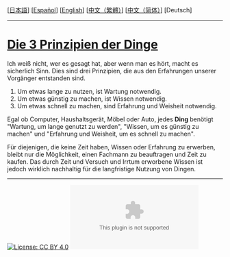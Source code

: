 [[日本語](ja.md)] [[Español](es.md)] [[English](en.md)] [[中文（繁體）](zh-tw.md)] [[中文（简体）](zh-cn.md)] [Deutsch]

---

# [Die 3 Prinzipien der Dinge](https://principle-of-things.github.io/)

Ich weiß nicht, wer es gesagt hat, aber wenn man es hört, macht es sicherlich Sinn. Dies sind drei Prinzipien, die aus den Erfahrungen unserer Vorgänger entstanden sind.

1. Um etwas lange zu nutzen, ist Wartung notwendig.
2. Um etwas günstig zu machen, ist Wissen notwendig.
3. Um etwas schnell zu machen, sind Erfahrung und Weisheit notwendig.

Egal ob Computer, Haushaltsgerät, Möbel oder Auto, jedes **Ding** benötigt "Wartung, um lange genutzt zu werden", "Wissen, um es günstig zu machen" und "Erfahrung und Weisheit, um es schnell zu machen".

Für diejenigen, die keine Zeit haben, Wissen oder Erfahrung zu erwerben, bleibt nur die Möglichkeit, einen Fachmann zu beauftragen und Zeit zu kaufen. Das durch Zeit und Versuch und Irrtum erworbene Wissen ist jedoch wirklich nachhaltig für die langfristige Nutzung von Dingen.

---

[![License: CC BY 4.0](https://img.shields.io/badge/License-CC_BY_4.0-lightgrey.svg)](https://github.com/principle-of-things/principle-of-things.github.com/blob/main/LICENSE "Content on the site of 'Principles of Things' is licensed under a Creative Commons Attribution 4.0 International license.")
[![GitHub Repo stars](https://img.shields.io/github/stars/principle-of-things/principle-of-things.github.com)](https://github.com/principle-of-things/principle-of-things.github.com)
